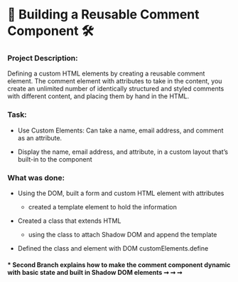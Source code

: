 # 🔨 Building a Reusable Comment Component 🛠

### Project Description:

Defining a custom HTML elements by creating a reusable comment element.  The comment element with attributes to take in the content, you create an unlimited number of identically structured and styled comments with different content, and placing them by hand in the HTML. 

### Task: 



 - Use Custom Elements: Can take a name, email address, and  comment as an attribute.

- Display the name, email address, and attribute, in a custom layout that’s built-in to the component

### What was done: 

- Using the DOM, built a form and custom HTML element with attributes
    - created a template element to hold the information 

- Created a class that extends HTML 
    - using the class to attach Shadow DOM and append the template

- Defined the class and element with DOM customElements.define


#### * Second Branch explains how to make the comment component dynamic with basic state and built in Shadow DOM elements ➞ ➞ ➞